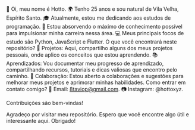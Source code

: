 
👋 Oi, meu nome é Hotto.
🌍 Tenho 25 anos e sou natural de Vila Velha, Espírito Santo.
🎓 Atualmente, estou me dedicando aos estudos de programação.
🌱 Estou absorvendo o máximo de conhecimento possível para impulsionar minha carreira nessa área.
💻 Meus principais focos de estudo são Python, JavaScript e Flutter.
O que você encontrará neste repositório?
📁 Projetos: Aqui, compartilho alguns dos meus projetos pessoais, onde aplico os conceitos que estou aprendendo.
📚 Aprendizados: Vou documentar meu progresso de aprendizado, compartilhando recursos, tutoriais e dicas valiosas que encontro pelo caminho.
🤝 Colaboração: Estou aberto a colaborações e sugestões para melhorar meus projetos e aprimorar minhas habilidades.
Como entrar em contato comigo?
📧 Email: 8taviop@gmail.com.
📷 Instagram: @hottoxyz.

Contribuições são bem-vindas!

Agradeço por visitar meu repositório. Espero que você encontre algo útil e interessante aqui. Obrigado!
